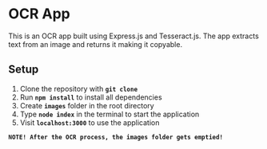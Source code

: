 # OCR App
This is an OCR app built using Express.js and Tesseract.js. The app extracts text from an image and returns it making it copyable.

## Setup
1. Clone the repository with **``git clone``**
1. Run **``npm install``** to install all dependencies
2. Create **``images``** folder in the root directory
3. Type **``node index``** in the terminal to start the application
4. Visit **``localhost:3000``** to use the application

**``NOTE! After the OCR process, the images folder gets emptied!``**